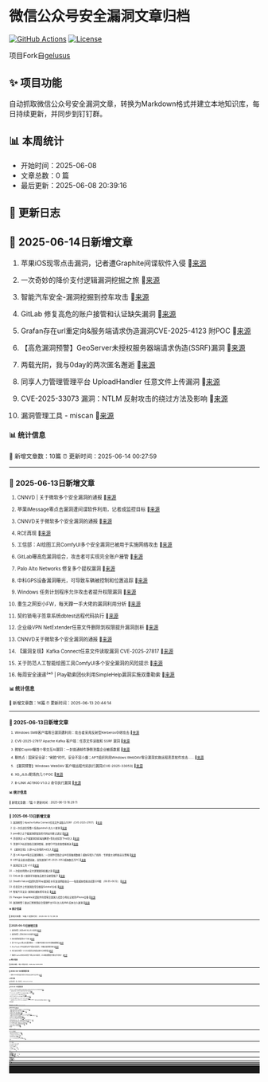 # 微信公众号安全漏洞文章归档

[![GitHub Actions](https://github.com/gelusus/wxvl/actions/workflows/update_today.yml/badge.svg)](https://github.com/gelusus/wxvl/actions)
[![License](https://img.shields.io/badge/license-MIT-blue.svg)](LICENSE)

项目Fork自[gelusus](https://github.com/gelusus/wxvl)

## ✨ 项目功能

自动抓取微信公众号安全漏洞文章，转换为Markdown格式并建立本地知识库，每日持续更新，并同步到钉钉群。

## 📊 本周统计
- 开始时间：2025-06-08
- 文章总数：0 篇
- 最后更新：2025-06-08 20:39:16

## 📝 更新日志

## 📢 2025-06-14日新增文章

1. 苹果iOS现零点击漏洞，记者遭Graphite间谍软件入侵 🔗[来源](https://mp.weixin.qq.com/s?__biz=MjM5NTc2MDYxMw==&mid=2458595726&idx=2&sn=8c997ac7387fc908b287a6d0d561fe75)

2. 一次奇妙的降价支付逻辑漏洞挖掘之旅 🔗[来源](https://mp.weixin.qq.com/s?__biz=MzkxNzY5MTg1Ng==&mid=2247489173&idx=4&sn=571a093b587c5833a8ee8be5e53c00ca)

3. 智能汽车安全-漏洞挖掘到控车攻击 🔗[来源](https://mp.weixin.qq.com/s?__biz=MzkxNzY5MTg1Ng==&mid=2247489173&idx=6&sn=86ac44403dba82e570f2f0f07ff3715f)

4. GitLab 修复高危的账户接管和认证缺失漏洞 🔗[来源](https://mp.weixin.qq.com/s?__biz=MzI2NTg4OTc5Nw==&mid=2247523281&idx=1&sn=39fe6b4ec8cebc0a362c26c8fffbd2c7)

5. Grafan存在url重定向&服务端请求伪造漏洞CVE-2025-4123 附POC 🔗[来源](https://mp.weixin.qq.com/s?__biz=MzIxMjEzMDkyMA==&mid=2247488591&idx=1&sn=c235ea6352df7f47f2fc2bd6408c05c1)

6. 【高危漏洞预警】GeoServer未授权服务器端请求伪造(SSRF)漏洞 🔗[来源](https://mp.weixin.qq.com/s?__biz=MzI3NzMzNzE5Ng==&mid=2247490237&idx=1&sn=dfd4f48b27c1593002da37e03645a275)

7. 两载光阴，我与0day的两次匿名邂逅 🔗[来源](https://mp.weixin.qq.com/s?__biz=MzU3MDg2NDI4OA==&mid=2247491228&idx=1&sn=052a45b2108d847c0ec904a1c3075ce6)

8. 同享人力管理管理平台 UploadHandler 任意文件上传漏洞 🔗[来源](https://mp.weixin.qq.com/s?__biz=MzkzNzMxODkzMw==&mid=2247485936&idx=1&sn=c8db53c1a830e5151464c1c31ff2ffd7)

9. CVE-2025-33073 漏洞：NTLM 反射攻击的绕过方法及影响 🔗[来源](https://mp.weixin.qq.com/s?__biz=MzkxNTEzMTA0Mw==&mid=2247496726&idx=1&sn=cb4a63b4ce5095d221332254bd5bbc8e)

10. 漏洞管理工具 - miscan 🔗[来源](https://mp.weixin.qq.com/s?__biz=MzIzNTE0Mzc0OA==&mid=2247486410&idx=1&sn=292331c03afb3bcfa68cd2cdd35c0eb7)

#### 📊 统计信息
<small>📝 新增文章数：10篇
⏰ 更新时间：2025-06-14 00:27:59<small>

---


## 📢 2025-06-13日新增文章

1. CNNVD | 关于微软多个安全漏洞的通报 🔗[来源](https://mp.weixin.qq.com/s?__biz=MzA5MzE5MDAzOA==&mid=2664244112&idx=2&sn=9428653919db114469090e0ec242111f)

2. 苹果iMessage零点击漏洞遭间谍软件利用，记者成监控目标 🔗[来源](https://mp.weixin.qq.com/s?__biz=MjM5NjA0NjgyMA==&mid=2651323069&idx=2&sn=46c850fbda9bc82352ef57c89fdd96e8)

3. CNNVD关于微软多个安全漏洞的通报 🔗[来源](https://mp.weixin.qq.com/s?__biz=MjM5NjA2NzY3NA==&mid=2448689041&idx=2&sn=726c15b4a0668113a70c2f888efe629b)

4. RCE再现 🔗[来源](https://mp.weixin.qq.com/s?__biz=MzIzMTIzNTM0MA==&mid=2247497725&idx=1&sn=9acb221e666940eb40092a4f96f6dd25)

5. 工信部：AI绘图工具ComfyUI多个安全漏洞已被用于实施网络攻击 🔗[来源](https://mp.weixin.qq.com/s?__biz=MzI4NDY2MDMwMw==&mid=2247514513&idx=1&sn=67e663e82b15ccc4fb808170d7a081dc)

6. GitLab曝高危漏洞组合，攻击者可实现完全账户接管 🔗[来源](https://mp.weixin.qq.com/s?__biz=MjM5NjA0NjgyMA==&mid=2651323069&idx=3&sn=e1a2654d1eb8eb944bf1949b9ed09b40)

7. Palo Alto Networks 修复多个提权漏洞 🔗[来源](https://mp.weixin.qq.com/s?__biz=MzI2NTg4OTc5Nw==&mid=2247523281&idx=2&sn=c4ed265127f77866bb9d4f397428f552)

8. 中科GPS设备漏洞曝光，可导致车辆被控制和位置追踪 🔗[来源](https://mp.weixin.qq.com/s?__biz=MjM5NjA0NjgyMA==&mid=2651323069&idx=4&sn=77515d1b0ea03422f212c22ce648451c)

9. Windows 任务计划程序允许攻击者提升权限漏洞 🔗[来源](https://mp.weixin.qq.com/s?__biz=MzI0NzE4ODk1Mw==&mid=2652096328&idx=1&sn=9f3ab73cf1559928f01fbf5e1ce41fdf)

10. 重生之网安小FW，每天蹲一手大佬的漏洞利用分析 🔗[来源](https://mp.weixin.qq.com/s?__biz=MzkzMzE5OTQzMA==&mid=2247487149&idx=1&sn=c8e2becd3ec6a5c4d7b01692cddc2b6f)

11. 契约锁电子签章系统dbtest远程代码执行 🔗[来源](https://mp.weixin.qq.com/s?__biz=Mzk1Nzg3ODkyNg==&mid=2247484121&idx=1&sn=43b7919e71e92bcdd179e089796ce428)

12. 企业级VPN NetExtender任意文件删除到权限提升漏洞剖析 🔗[来源](https://mp.weixin.qq.com/s?__biz=MzUzMDUxNTE1Mw==&mid=2247512480&idx=1&sn=dcf723277dd1aec37f2aa37635844c78)

13. CNNVD关于微软多个安全漏洞的通报 🔗[来源](https://mp.weixin.qq.com/s?__biz=MjM5MzMwMDU5NQ==&mid=2649173422&idx=4&sn=88e016f3aae3c6c67b79675aa556fc8e)

14. 【漏洞复现】Kafka Connect任意文件读取漏洞 CVE-2025-27817 🔗[来源](https://mp.weixin.qq.com/s?__biz=MzU5MTc1NTE0Ng==&mid=2247486069&idx=1&sn=686dff0eb15fbaf6950e19c95f008dba)

15. 关于防范人工智能绘图工具ComfyUI多个安全漏洞的风险提示 🔗[来源](https://mp.weixin.qq.com/s?__biz=MzA5Nzc4Njg1NA==&mid=2247489260&idx=1&sn=51ba3d6560441abb6d16005aa88ecc6d)

16. 每周安全速递³⁴⁵ | Play勒索团伙利用SimpleHelp漏洞实施双重勒索 🔗[来源](https://mp.weixin.qq.com/s?__biz=MzI0NDgxMzgxNA==&mid=2247496910&idx=2&sn=f9ede51c8a4f7ac0b9b98b076c9d7acc)

#### 📊 统计信息
<small>📝 新增文章数：16篇
⏰ 更新时间：2025-06-13 20:44:14<small>

---


## 📢 2025-06-13日新增文章

1. Windows SMB客户端零日漏洞遭利用：攻击者采用反射型Kerberos中继攻击 🔗[来源](https://mp.weixin.qq.com/s?__biz=MzUyMzczNzUyNQ==&mid=2247524783&idx=1&sn=1230a9c3ec711c744e5355e4a173cd26)

2. CVE-2025-27817 Apache Kafka 客户端：任意文件读取和 SSRF 漏洞 🔗[来源](https://mp.weixin.qq.com/s?__biz=MzAxMjYyMzkwOA==&mid=2247530803&idx=1&sn=367fc89047b40e7893a2fd8293f50d34)

3. 微软Copilot曝首个零交互AI漏洞：一封普通邮件静默泄露企业敏感数据 🔗[来源](https://mp.weixin.qq.com/s?__biz=MzA5ODA0NDE2MA==&mid=2649788688&idx=1&sn=62fe0c0fe52ec9535f10655b9c217d47)

4. 聊热点｜国家安全部：“刷脸”时代，安全不容小觑；APT组织利用Windows WebDAV零日漏洞实施远程恶意软件攻击…… 🔗[来源](https://mp.weixin.qq.com/s?__biz=MzkxNDY0MjMxNQ==&mid=2247536253&idx=2&sn=afa344b3b17adafcbcd8949ea4943124)

5. 【漏洞预警】Windows WebDAV 客户端远程代码执行漏洞(CVE-2025-33053) 🔗[来源](https://mp.weixin.qq.com/s?__biz=MzkyNzQzNDI5OQ==&mid=2247486704&idx=1&sn=1e59b5cc0f1b3b36a82ca5bb0b3457b6)

6. XG_JLGJ靶场的几个POC 🔗[来源](https://mp.weixin.qq.com/s?__biz=MzIwOTMzMzY0Ng==&mid=2247487885&idx=1&sn=31d1884087f8e107c916d1b9f330fc43)

7. B-LINK AC1900 V1.0.2 命令执行漏洞 🔗[来源](https://mp.weixin.qq.com/s?__biz=MzkzMTcwMTg1Mg==&mid=2247491789&idx=1&sn=5885e0ee1c9dd9fab4cb35ea7bbd647e)

#### 📊 统计信息
<small>📝 新增文章数：7篇
⏰ 更新时间：2025-06-13 16:29:11<small>

---


## 📢 2025-06-13日新增文章

1. 漏洞预警 | Apache Kafka Connect任意文件读取与SSRF（CVE-2025-27817） 🔗[来源](https://mp.weixin.qq.com/s?__biz=Mzg3NzUyMTM0NA==&mid=2247488011&idx=1&sn=db438e2b8d2a2c5a1639aac28411bc32)

2. 记一次实战日穿整个系统getshell-共九个漏洞 🔗[来源](https://mp.weixin.qq.com/s?__biz=MzU0MTc2NTExNg==&mid=2247492328&idx=1&sn=877dd3baec6be94332cc460166808bf0)

3. java审计之下载漏洞获取到的代码如何断点调试 🔗[来源](https://mp.weixin.qq.com/s?__biz=MzkxNjMwNDUxNg==&mid=2247488300&idx=1&sn=4a32474b0aef6f2773b86d1411080556)

4. 渗透测试-从下载漏洞到前端加解密+签名校验拿下sql注入 🔗[来源](https://mp.weixin.qq.com/s?__biz=Mzk0NDU5NTc4OA==&mid=2247484640&idx=1&sn=96d9b43f0787deee3e003ab7c1a6a485)

5. 清源SCA社区版每日漏洞情报、新增CVE及投毒情报推送 🔗[来源](https://mp.weixin.qq.com/s?__biz=Mzg3MDgyMzkwOA==&mid=2247491568&idx=1&sn=35c5311b89a99e2d66e3d557819a5047)

6. 【漏洞复现】九思oa之奇怪的sql注入 🔗[来源](https://mp.weixin.qq.com/s?__biz=MzkzNDI5NjEzMQ==&mid=2247484816&idx=1&sn=3a4a2007cc0f23f7da750ff52b2ec51f)

7. 首个AI Agent零点击漏洞曝光：一封邮件窃取企业AI任意敏感数据 | 威胁狩猎入门指南：专家级主动网络安全策略 🔗[来源](https://mp.weixin.qq.com/s?__biz=MzI1OTA1MzQzNA==&mid=2651248091&idx=1&sn=c2d0f17071027a75a6bb6b71e565fdcf)

8. UEFI安全启动遭突破，高危漏洞CVE-2025-3052威胁数百万PC 🔗[来源](https://mp.weixin.qq.com/s?__biz=MzUyMzczNzUyNQ==&mid=2247524783&idx=2&sn=134520fea73b12fe9966958e6dcf6359)

9. 漏洞赏金工具 v1.0 🔗[来源](https://mp.weixin.qq.com/s?__biz=MzkyMDM4NDM5Ng==&mid=2247492793&idx=1&sn=f428edcabb86adc4cae7213fe5214e08)

10. 一次奇妙的降价支付逻辑漏洞挖掘之旅 🔗[来源](https://mp.weixin.qq.com/s?__biz=MzkxNzY5MTg1Ng==&mid=2247489167&idx=3&sn=a252c3fa99bb3c13eba861594d290b86)

11. GitLab 多个漏洞可导致攻击者完全接管账户 🔗[来源](https://mp.weixin.qq.com/s?__biz=MzI2NzAwOTg4NQ==&mid=2649795421&idx=3&sn=56fc4b8bea6248a3aa25bf799945dc6f)

12. Stealth Falcon组织利用0Day漏洞在中东发动网络攻击——每周威胁情报动态第226期 （06.05-06.12） 🔗[来源](https://mp.weixin.qq.com/s?__biz=MzI0MTE4ODY3Nw==&mid=2247492664&idx=1&sn=5c7f88a4510a8d14bd6cd23312251346)

13. 任意文件上传漏洞及常见框架Getshell分析 🔗[来源](https://mp.weixin.qq.com/s?__biz=MjM5OTk4MDE2MA==&mid=2655282707&idx=1&sn=170fd31c2ce98adbb314614194200315)

14. 智能汽车安全-漏洞挖掘到控车攻击 🔗[来源](https://mp.weixin.qq.com/s?__biz=MzkxNzY5MTg1Ng==&mid=2247489167&idx=5&sn=ffc9d9d2742c9eb3dc02b07aa94ffac6)

15. Paragon Graphite间谍软件利用零日漏洞入侵至少两名记者的iPhone设备 🔗[来源](https://mp.weixin.qq.com/s?__biz=Mzg3OTc0NDcyNQ==&mid=2247494008&idx=1&sn=2c6fff5d5afa1e3e4bd27b375a12d3f8)

16. 漏洞预警 | 银达汇智智慧综合管理平台SQL注入和XML实体注入漏洞 🔗[来源](https://mp.weixin.qq.com/s?__biz=MzkwMTQ0NDA1NQ==&mid=2247493384&idx=1&sn=7869f971392716e029fab6b644477314)

#### 📊 统计信息
<small>📝 新增文章数：16篇
⏰ 更新时间：2025-06-13 12:29:25<small>

---


## 📢 2025-06-13日新增文章

1. 漏洞预警 | 宏景eHR SQL注入漏洞 🔗[来源](https://mp.weixin.qq.com/s?__biz=MzkwMTQ0NDA1NQ==&mid=2247493384&idx=2&sn=623168715fc93b9909e495f849eab793)

2. 漏洞预警 | 美特CRM XXE漏洞 🔗[来源](https://mp.weixin.qq.com/s?__biz=MzkwMTQ0NDA1NQ==&mid=2247493384&idx=3&sn=ca6593532ba34812bdf9218f754c6a62)

3. 契约锁最新漏洞补丁分析 🔗[来源](https://mp.weixin.qq.com/s?__biz=MzkzMDcxNzg4MA==&mid=2247484577&idx=1&sn=6d8367ef3304610b2fd669d6e843a514)

4. 首个AI Agent零点击漏洞曝光：一封邮件窃取企业AI任意敏感数据 🔗[来源](https://mp.weixin.qq.com/s?__biz=MzI5NTM4OTQ5Mg==&mid=2247636174&idx=4&sn=029142f90dac9e6d869184d8f7e327e0)

5. SinoTrack GPS设备存在严重安全漏洞，可被远程控制车辆 🔗[来源](https://mp.weixin.qq.com/s?__biz=MzIwNzAwOTQxMg==&mid=2652252014&idx=1&sn=902715f1ed8dd1c00b55490526da55ad)

6. 电力安全预警！3.5万台漏洞太阳能设备在公网暴露 🔗[来源](https://mp.weixin.qq.com/s?__biz=MzAwNTgyODU3NQ==&mid=2651133508&idx=1&sn=a1a24531dc07e9cd843152fd14412d8e)

7. 微软Copilot惊现全球首个零点击AI漏洞，企业敏感数据可被无声窃取！ 🔗[来源](https://mp.weixin.qq.com/s?__biz=Mzg4NTg5MDQ0OA==&mid=2247488098&idx=1&sn=e93a71177440f649281a364558f31984)

#### 📊 统计信息
<small>📝 新增文章数：7篇
⏰ 更新时间：2025-06-13 09:49:19<small>

---


## 📢 2025-06-13日新增文章

1. 微软Outlook路径遍历漏洞允许攻击者远程执行任意代码 🔗[来源](https://mp.weixin.qq.com/s?__biz=MjM5NjA0NjgyMA==&mid=2651322946&idx=3&sn=289b6e0241356a1bdbb26f4d679825ac)

#### 📊 统计信息
<small>📝 新增文章数：1篇
⏰ 更新时间：2025-06-13 04:24:06<small>

---


## 📢 2025-06-13日新增文章

1. Mitmproxy GUI用于解决渗透测试加解密的难题 让你的Burp像测试明文这么简单|漏洞探测 🔗[来源](https://mp.weixin.qq.com/s?__biz=Mzg3ODE2MjkxMQ==&mid=2247492348&idx=1&sn=441320a8e415c5b15d5bff94373be065)

2. 【高危漏洞预警】契约锁电子签章系统远程代码执行漏洞 🔗[来源](https://mp.weixin.qq.com/s?__biz=MzI3NzMzNzE5Ng==&mid=2247490229&idx=1&sn=6b844c89011b2be9e981cc80fce4ad24)

3. EchoLeak-首个导致 M365 Copilot 数据泄露的零点击 AI 漏洞 🔗[来源](https://mp.weixin.qq.com/s?__biz=Mzg5NTMxMjQ4OA==&mid=2247486106&idx=1&sn=1bea9729146539683a59af9a3d9470e8)

4. 【已复现】GeoServer SSRF和XXE漏洞 🔗[来源](https://mp.weixin.qq.com/s?__biz=MzIwMDk1MjMyMg==&mid=2247492830&idx=1&sn=0a00dece01aa71e8b1e9e3b5066837c7)

5. Microsoft 365 Copilot 中存在零点击AI数据泄露漏洞 🔗[来源](https://mp.weixin.qq.com/s?__biz=MzI2NTg4OTc5Nw==&mid=2247523270&idx=1&sn=34d30246787005440f76867606c6259c)

6. CVE-2023-36802 mskssrv type confusion 提权 🔗[来源](https://mp.weixin.qq.com/s?__biz=MzkzNTA0NzgyMA==&mid=2247484271&idx=1&sn=bee4e651a74eda4316b37d8d05f9bda1)

7. 【漏洞预警】Apache Kafka Connect高危漏洞（CVE-2025-27817）可致任意文件读取,影响核心数据安全！ 🔗[来源](https://mp.weixin.qq.com/s?__biz=MzkzNzMxODkzMw==&mid=2247485930&idx=2&sn=597b6e0652540813677b77802e4ece5e)

#### 📊 统计信息
<small>📝 新增文章数：7篇
⏰ 更新时间：2025-06-13 00:27:56<small>

---


## 📢 2025-06-12日新增文章

1. 浅谈常见edu漏洞，逻辑漏洞，越权，接管到getshell，小白如何快速找准漏洞 🔗[来源](https://mp.weixin.qq.com/s?__biz=MzkxMzMyNzMyMA==&mid=2247573141&idx=1&sn=9f4853031ae957fa0ace7d99490175bd)

2. 当漏洞成为“数字战争”的弹药，谁能改写攻防规则？ 🔗[来源](https://mp.weixin.qq.com/s?__biz=MzkyNTUyNTE5OA==&mid=2247487246&idx=1&sn=7a41868625893614f6da1bbdcda23a31)

3. 高危漏洞打包兜售，Palo Alto、Fortinet、Linux等关键系统在列 🔗[来源](https://mp.weixin.qq.com/s?__biz=MzkyMjQ5ODk5OA==&mid=2247510877&idx=2&sn=96d346ba4108bb4a527b458d08ee33e4)

4. Salesforce 行业云曝20+漏洞，含零日漏洞！ 🔗[来源](https://mp.weixin.qq.com/s?__biz=MjM5NTc2MDYxMw==&mid=2458595569&idx=3&sn=cd7353a8ac4c73d7b9281ece95ec84bd)

5. 漏洞管理玩法已变，四大常见错误亟待摒弃 🔗[来源](https://mp.weixin.qq.com/s?__biz=MzU5Njc4NjM3NA==&mid=2247496635&idx=1&sn=7389470e1ca637f9aa26ebaabe362b5e)

6. 【已复现】契约锁电子签章系统远程代码执行漏洞(QVD-2025-23408)安全风险通告 🔗[来源](https://mp.weixin.qq.com/s?__biz=MzU5NDgxODU1MQ==&mid=2247503493&idx=1&sn=0810b8ac4e0360b1135b0ff03117cf88)

7. 【漏洞预警】Apache Kafka Connect高危漏洞（CVE-2025-27817）可致任意文件读取,影响核心数据安全！ 🔗[来源](https://mp.weixin.qq.com/s?__biz=MzI4MzcwNTAzOQ==&mid=2247545790&idx=1&sn=999b6a569025905ded875ba4833d32f6)

8. 工业自动化PROFINET协议库P-Net 高危漏洞预警 🔗[来源](https://mp.weixin.qq.com/s?__biz=MzUzMDUxNTE1Mw==&mid=2247512435&idx=1&sn=c35c2db0a565cfdacb1cb086e88a4a99)

9. 重生之网安小FW，某教务一体化系统任意文件写入漏洞 🔗[来源](https://mp.weixin.qq.com/s?__biz=MzkzMzE5OTQzMA==&mid=2247487122&idx=1&sn=bd894c86e93f53e3fde36b3016e22e07)

10. Apache CloudStack 严重漏洞可用于执行权限操作 🔗[来源](https://mp.weixin.qq.com/s?__biz=MzI2NTg4OTc5Nw==&mid=2247523270&idx=2&sn=cd319434730e299df36bd4ba219387e2)

11. 揭秘最为知名的黑客工具之一：Legion （一款功能强大的自动化网络侦察与漏洞扫描工具） 🔗[来源](https://mp.weixin.qq.com/s?__biz=MzA5NzQxMTczNA==&mid=2649167173&idx=1&sn=f7421efcbc4b873263935a4954985500)

12. 突发！奔驰车载系统大面积崩溃；首个已知AI零点击漏洞细节曝光 | 牛览 🔗[来源](https://mp.weixin.qq.com/s?__biz=MjM5Njc3NjM4MA==&mid=2651137167&idx=2&sn=90da648f75c3d6d696f4946823f2f495)

13. 创宇安全智脑 | DataEase 身份认证绕过（CVE-2025-49001）等81个漏洞可检测 🔗[来源](https://mp.weixin.qq.com/s?__biz=MzIwNjU0NjAyNg==&mid=2247491258&idx=1&sn=3b2f946e0199496b1cb3e1bc10f3f7b6)

14. 首个AI Agent零点击漏洞曝光：一封邮件窃取企业AI任意敏感数据 🔗[来源](https://mp.weixin.qq.com/s?__biz=MzI4NDY2MDMwMw==&mid=2247514505&idx=1&sn=df286bcbf807c8444c7f8356b70aef56)

15. CVE-2025-24071 - Windows 文件资源管理器欺骗漏洞 🔗[来源](https://mp.weixin.qq.com/s?__biz=Mzg2NTk4MTE1MQ==&mid=2247487463&idx=1&sn=230ead607780050b503f02a16d4d3a5a)

16. CNNVD关于微软多个安全漏洞的通报 🔗[来源](https://mp.weixin.qq.com/s?__biz=MzAxODY1OTM5OQ==&mid=2651463175&idx=1&sn=e76aec19728e7bf74ec7c039ed40a84b)

17. 漏洞通告|GeoServer SSRF和XXE漏洞 🔗[来源](https://mp.weixin.qq.com/s?__biz=Mzg5MTc3ODY4Mw==&mid=2247507799&idx=1&sn=c6c3a09312697bafa11f8e2f5212f32b)

#### 📊 统计信息
<small>📝 新增文章数：17篇
⏰ 更新时间：2025-06-12 20:44:41<small>

---


## 📢 2025-06-12日新增文章

1. 谷歌账户恢复漏洞致攻击者可获取任意用户手机号：赏金5000美元 🔗[来源](https://mp.weixin.qq.com/s?__biz=MzIyNTIxNDA1Ng==&mid=2659211959&idx=1&sn=51cbfd4fb6f02aadc4647e968539a871)

2. 【漏洞复现】Kafka Connect任意文件读取漏洞（CVE-2025-27817) 🔗[来源](https://mp.weixin.qq.com/s?__biz=MzkyNTYxNDAwNQ==&mid=2247484821&idx=1&sn=521d6f7191a4c623b04a751f998a3f05)

3. 国外某数据库管理系统存在前台任意文件上传漏洞 (CVE-2025-5840) 🔗[来源](https://mp.weixin.qq.com/s?__biz=Mzg4MTkwMTI5Mw==&mid=2247489835&idx=1&sn=3fe10ef2932356b3f4289727129e56d3)

4. 三汇 SMG网关管理软件 9-13pcap.php 任意文件读取漏洞 🔗[来源](https://mp.weixin.qq.com/s?__biz=MzkzMTcwMTg1Mg==&mid=2247491780&idx=1&sn=697bf76c965a98ac990b82343f7b9a58)

5. 攻防下帮助学员快速审计NET前台rce漏洞 🔗[来源](https://mp.weixin.qq.com/s?__biz=MzkyMjM5NDM3NQ==&mid=2247486566&idx=1&sn=5457ff24c4b0aa16fcca4390504e4aa0)

6. 【安全更新】微软6月安全更新多个产品高危漏洞通告 🔗[来源](https://mp.weixin.qq.com/s?__biz=Mzk0MjE3ODkxNg==&mid=2247489308&idx=1&sn=06cf92ea68b30f6d5c68df7116644ac7)

7. CVE-2025-33053，Stealth Falcon 和 Horus：中东网络间谍活动传奇 🔗[来源](https://mp.weixin.qq.com/s?__biz=MzAxMjYyMzkwOA==&mid=2247530778&idx=3&sn=166519c90934cd8fb3fd232bfae22456)

8. 【CVE-2025-32711】全球首例 AI “零点击”漏洞：黑客可无声窃取Microsoft 365敏感数据​ 🔗[来源](https://mp.weixin.qq.com/s?__biz=MjM5Mzc4MzUzMQ==&mid=2650261302&idx=1&sn=7033acdbf40ec6570633f66664423697)

#### 📊 统计信息
<small>📝 新增文章数：8篇
⏰ 更新时间：2025-06-12 16:29:44<small>

---


## 📢 2025-06-12日新增文章

1. 微软6月补丁日多个产品安全漏洞风险通告：1个在野利用、9个紧急漏洞 🔗[来源](https://mp.weixin.qq.com/s?__biz=MzU5NDgxODU1MQ==&mid=2247503477&idx=1&sn=1410a653474bbb82b32dadab97a47c7b)

2. Salesforce PaaS平台大规模宕机超6小时，众多网站功能受损 🔗[来源](https://mp.weixin.qq.com/s?__biz=MzIwNzAwOTQxMg==&mid=2652252007&idx=1&sn=41b8469177dae3520103786696e7603e)

3. 漏洞预警 | 百易云资产管理运营系统SQL注入漏洞 🔗[来源](https://mp.weixin.qq.com/s?__biz=MzkwMTQ0NDA1NQ==&mid=2247493368&idx=2&sn=701d5c7504e52d022769b7e6343466c1)

4. 微软 Copilot 严重漏洞可能引发零点击攻击 🔗[来源](https://mp.weixin.qq.com/s?__biz=MzI2NzAwOTg4NQ==&mid=2649795408&idx=1&sn=97ff557b8ea3c77ae4cb7e820b8b3db2)

5. 某景人事管理系统漏洞挖掘与分析 🔗[来源](https://mp.weixin.qq.com/s?__biz=MzAxMjE3ODU3MQ==&mid=2650611039&idx=3&sn=270f5fe6538f79d74f39aeae9e4815b0)

6. 客户端漏洞挖掘方法论在车机系统中的延伸：任意文件读取漏洞 🔗[来源](https://mp.weixin.qq.com/s?__biz=Mzg4NjY3OTQ3NA==&mid=2247487000&idx=1&sn=5be4c11c561976988ba5b9f0fff70ccb)

7. 一个$1,337的漏洞 🔗[来源](https://mp.weixin.qq.com/s?__biz=MzIzMTIzNTM0MA==&mid=2247497717&idx=1&sn=6efe3ab6e5bb1234ee1fb95dd939bdd6)

8. 漏洞预警 |Kafka Connect存在任意文件读取漏洞（CVE-2025-27817） 🔗[来源](https://mp.weixin.qq.com/s?__biz=MzkyNzcxNTczNA==&mid=2247487487&idx=1&sn=e7017d76417d578514aadbbcd40f83f7)

9. 【复现】契约锁远程代码执行漏洞风险通告 🔗[来源](https://mp.weixin.qq.com/s?__biz=MzkxMDQyMTIzMA==&mid=2247484887&idx=1&sn=68c33f216a071877dd2d8f6ee00de324)

10. SAP 2025年6月安全补丁日修复关键NetWeaver漏洞 🔗[来源](https://mp.weixin.qq.com/s?__biz=Mzg3OTc0NDcyNQ==&mid=2247493999&idx=3&sn=c093f32039ae5e0e02166b94042cc5a2)

#### 📊 统计信息
<small>📝 新增文章数：10篇
⏰ 更新时间：2025-06-12 12:28:21<small>

---


## 📢 2025-06-12日新增文章

1. 【高危漏洞预警】Autodesk Installer权限提升漏洞(CVE-2025-5335) 🔗[来源](https://mp.weixin.qq.com/s?__biz=MzI3NzMzNzE5Ng==&mid=2247490224&idx=1&sn=15d9b3b8964b8455c3fba8dca693f4f8)

2. 漏洞预警 | 金和OA任意文件读取漏洞 🔗[来源](https://mp.weixin.qq.com/s?__biz=MzkwMTQ0NDA1NQ==&mid=2247493368&idx=3&sn=1d7e3c69c8fecfdf2342b4c2dd4a093f)

3. 【安全圈】微软警告：Windows远程桌面服务重大漏洞（CVE-2025-32710）可被远程执行代码，影响多版本服务器系统 🔗[来源](https://mp.weixin.qq.com/s?__biz=MzIzMzE4NDU1OQ==&mid=2652070121&idx=4&sn=e69c74fd7874857df6d38295cf981b80)

4. 智能汽车安全-漏洞挖掘到控车攻击 🔗[来源](https://mp.weixin.qq.com/s?__biz=MzkxNzY5MTg1Ng==&mid=2247489139&idx=3&sn=9a7bc479efa9b3428682e5117d7f301c)

5. 深度剖析JSONP注入漏洞：JavaScript回调函数引发的会话弹窗劫持 🔗[来源](https://mp.weixin.qq.com/s?__biz=Mzg4ODg4NDA2Mw==&mid=2247483849&idx=1&sn=0a3d86cea5da79e418d2a716f77139e9)

6. Roundcube RCE 漏洞被迅速利用，超过 8 万台服务器受到影响 🔗[来源](https://mp.weixin.qq.com/s?__biz=MzI2NzAwOTg4NQ==&mid=2649795408&idx=3&sn=82d287ab28956a7998831567e01e18a8)

7. 【漏洞复现】九思oa漏洞之SQL注入 🔗[来源](https://mp.weixin.qq.com/s?__biz=MzkzNDI5NjEzMQ==&mid=2247484805&idx=1&sn=041adf9e2748f03fb2222d934f9fe44f)

8. 2025年5月企业必修安全漏洞清单 🔗[来源](https://mp.weixin.qq.com/s?__biz=Mzg5OTE4NTczMQ==&mid=2247527122&idx=2&sn=c1ff1f433717b608b87e76da427bada1)

9. 【安全圈】Outlook 高危漏洞曝光：无需用户操作即可远程执行代码，微软紧急应对 CVE-2025-47176 🔗[来源](https://mp.weixin.qq.com/s?__biz=MzIzMzE4NDU1OQ==&mid=2652070121&idx=3&sn=da1822910fc81c3cd77f0bc83ba3dcd1)

10. 一次奇妙的降价支付逻辑漏洞挖掘之旅 🔗[来源](https://mp.weixin.qq.com/s?__biz=MzkxNzY5MTg1Ng==&mid=2247489139&idx=1&sn=ca0f7c5f8d92692e892609d1faed44af)

11. 漏洞挖掘—EDU SRC证书站漏洞挖掘记录（2） 🔗[来源](https://mp.weixin.qq.com/s?__biz=MzkyNjczNzgzMA==&mid=2247484588&idx=1&sn=aba999330af8a1209992ce8d5edd8ffc)

12. DataEase 远程代码执行漏洞分析 🔗[来源](https://mp.weixin.qq.com/s?__biz=MzAxNzkyOTgxMw==&mid=2247494376&idx=1&sn=bfac9cacc14a4968dfc10275a87819e9)

13. 【风险通告】微软6月安全更新补丁和多个高危漏洞风险提示 🔗[来源](https://mp.weixin.qq.com/s?__biz=MzUzOTE2OTM5Mg==&mid=2247490412&idx=1&sn=cd8ec73671558d2a81a33033e8f35ac3)

14. 【PHP代审】记一次某海外酒店管理系统漏洞复现分析+0day挖掘 🔗[来源](https://mp.weixin.qq.com/s?__biz=Mzg4MzkwNzI1OQ==&mid=2247486712&idx=1&sn=277f4b4f516792ce44bd7024784afc29)

15. 一个web指纹识别工具，支持多线程、HTTP代理、批量识别、保存结果、截图展示、可自行添加指纹|漏洞探测 🔗[来源](https://mp.weixin.qq.com/s?__biz=Mzg3ODE2MjkxMQ==&mid=2247492338&idx=1&sn=ed081203ba8ce86934247704d9c98cb6)

16. 随着Roundcube RCE漏洞被快速利用，超过80,000台服务器受到影响 🔗[来源](https://mp.weixin.qq.com/s?__biz=Mzg3OTc0NDcyNQ==&mid=2247493999&idx=1&sn=425510992775377d64d1b80cae9afe43)

17. Windows WebDAV 零日远程代码执行漏洞遭野外利用 🔗[来源](https://mp.weixin.qq.com/s?__biz=MjM5NjA0NjgyMA==&mid=2651322893&idx=3&sn=acca4bafe06c06c3a0e8756199e46a51)

18. 漏洞预警 | Apache Kafka任意文件读取和远程代码执行漏洞 🔗[来源](https://mp.weixin.qq.com/s?__biz=MzkwMTQ0NDA1NQ==&mid=2247493368&idx=1&sn=bbc610df01a58a40f278958a6b06d518)

#### 📊 统计信息
<small>📝 新增文章数：18篇
⏰ 更新时间：2025-06-12 09:48:45<small>

---


## 📢 2025-06-12日新增文章

1. 契约锁电子签章系统RCE简单分析 🔗[来源](https://mp.weixin.qq.com/s?__biz=MzkyMzI3MTI5Mg==&mid=2247485432&idx=1&sn=63e6601ff3509793cf189faf3a909cce)

2. CVE-2023-22527复现实录：沉浸式攻防体验尽在CyberStrikeLab靶场 🔗[来源](https://mp.weixin.qq.com/s?__biz=MzkyMjE1NzQ2MA==&mid=2247490708&idx=1&sn=e4f6a9830fda07759f1e6507007bd44a)

3. 绑定微信功能挖掘的 0-Click 任意账号接管漏洞 🔗[来源](https://mp.weixin.qq.com/s?__biz=MzkzODUzMjA1MQ==&mid=2247485199&idx=1&sn=0be243d7fee8f9b532ee3d2741d818fe)

4. 安钥®「漏洞防治标准作业程序（SOP）」征文启示 [2025年第23期，总第41期] 🔗[来源](https://mp.weixin.qq.com/s?__biz=Mzk0OTQzMDI4Mg==&mid=2247484900&idx=1&sn=2e1f598f96f292c5ad096f8b86321851)

5. Ivanti Workspace Control硬编码密钥漏洞暴露 SQL 凭据 🔗[来源](https://mp.weixin.qq.com/s?__biz=MzI2NTg4OTc5Nw==&mid=2247523260&idx=2&sn=ea145b27a636bc95e9cf0045e0f89d03)

6. 【论文速读】| SV-TrustEval-C：评估大语言模型中的结构和语义推理以进行源代码漏洞分析 🔗[来源](https://mp.weixin.qq.com/s?__biz=MzkzNDUxOTk2Mw==&mid=2247496586&idx=1&sn=92c17f0d25bbdfc7693b57b9679ecae0)

7. FOXCMS黔狐内容管理 命令执行漏洞 CVE-2025-29306 🔗[来源](https://mp.weixin.qq.com/s?__biz=MzkzMTcwMTg1Mg==&mid=2247491771&idx=1&sn=df8d70c6b214a58c173fa5dd9a5ab0c1)

8. 涉及66个重要漏洞！微软发布2025年6月补丁日安全通告 🔗[来源](https://mp.weixin.qq.com/s?__biz=MjM5NjY2MTIzMw==&mid=2650623694&idx=2&sn=e663f63c20fc80cba9fad9941e6903f5)

9. 建立一个成熟漏洞管理程序的七个步骤 🔗[来源](https://mp.weixin.qq.com/s?__biz=MzUyMDQ4OTkyMg==&mid=2247548475&idx=1&sn=cf44f1ebf802541d34482ba2178ee40f)

10. 【已复现】契约锁电子签章系统远程代码执行漏洞 🔗[来源](https://mp.weixin.qq.com/s?__biz=MzIwMDk1MjMyMg==&mid=2247492822&idx=1&sn=588b95206e8af7e0f4799bf62d24e037)

11. 警惕AI扒手：Pickai后门正通过ComfyUI漏洞传播 🔗[来源](https://mp.weixin.qq.com/s?__biz=MzkxMDYzODQxNA==&mid=2247484048&idx=1&sn=f0431308d8e6393dd273bd5ae6f8bd1f)

12. 2025年6月微软补丁日多个高危漏洞安全风险通告 🔗[来源](https://mp.weixin.qq.com/s?__biz=MzU4NjY4MDAyNQ==&mid=2247497556&idx=1&sn=7208e6194a202ec313700a4769f2d485)

13. 【漏洞通告】微软6月多个安全漏洞 🔗[来源](https://mp.weixin.qq.com/s?__biz=MzkzNzY5OTg2Ng==&mid=2247501176&idx=2&sn=4780ee8ecd0e154b4526132654db65db)

14. 微软6月补丁星期二值得关注的漏洞 🔗[来源](https://mp.weixin.qq.com/s?__biz=MzI2NTg4OTc5Nw==&mid=2247523260&idx=1&sn=961b0c000fcef3533fc9754b82415f9a)

15. Windows WebDAV 零日远程代码执行漏洞遭野外利用 🔗[来源](https://mp.weixin.qq.com/s?__biz=MzkzNjIzMjM5Ng==&mid=2247492651&idx=1&sn=2ecf9cc05b8618697416aaa97d1c10c6)

16. CVE-2025-33073 ： 反射式 Kerberos 中继攻击 🔗[来源](https://mp.weixin.qq.com/s?__biz=MzkzNDIzNDUxOQ==&mid=2247499528&idx=1&sn=9d8e5e4718ca929673f212709d9def47)

17. 漏洞预警：用友NC loadDoc.ajax接口存在任意文件读取漏洞 附POC 🔗[来源](https://mp.weixin.qq.com/s?__biz=MzIxMjEzMDkyMA==&mid=2247488578&idx=1&sn=4142428c58764503e46c884b4b84ac1c)

18. 我是如何挖到微软MSRC漏洞赏金榜首的 🔗[来源](https://mp.weixin.qq.com/s?__biz=MzkxMzQyMzUwMg==&mid=2247486631&idx=1&sn=f46f3d2e1efe68d5670f5242729c2e3d)

19. 【已复现】Apache Kafka 多个高危漏洞安全风险通告第二次更新 🔗[来源](https://mp.weixin.qq.com/s?__biz=MzU5NDgxODU1MQ==&mid=2247503484&idx=1&sn=e9cb94f0ad7c963ed06257db90f92834)

20. 工具集：P1soda 【一款渗透场景下的内网漏洞自动化扫描工具】--2025∕6∕08更新 🔗[来源](https://mp.weixin.qq.com/s?__biz=Mzk0MjY1ODE5Mg==&mid=2247486164&idx=1&sn=624542896280a113bc18fcfc7be7f903)

#### 📊 统计信息
<small>📝 新增文章数：20篇
⏰ 更新时间：2025-06-12 04:23:48<small>

---


## 📢 2025-06-12日新增文章

1. Microsoft Outlook 曝高危漏洞，仅需低权限就能实施攻击 🔗[来源](https://mp.weixin.qq.com/s?__biz=MjM5NTc2MDYxMw==&mid=2458595564&idx=2&sn=9250733f879b47dac40512814fc3dafd)

2. 2024年度全球软件漏洞与威胁情报报告 🔗[来源](https://mp.weixin.qq.com/s?__biz=MjM5OTk4MDE2MA==&mid=2655282214&idx=1&sn=0625914fed042db42421a0970a5166c9)

3. 工具推荐 | 高效便捷的图形化Nuclei GUI POC管理工具 🔗[来源](https://mp.weixin.qq.com/s?__biz=MzkwNjczOTQwOA==&mid=2247494858&idx=1&sn=d1f7cfb96d00c4d43fe42465bd71409f)

4. 2025-06微软漏洞通告 🔗[来源](https://mp.weixin.qq.com/s?__biz=MzI3NjYzMDM1Mg==&mid=2247525784&idx=1&sn=baee547bc43d6c40c0f3db64c3ca2620)

5. 建行分行因存在多项网络安全问题被罚 | “取个快递”损失数十万 | 黑客利用iMessage零点击漏洞攻击iPhone用户 🔗[来源](https://mp.weixin.qq.com/s?__biz=MzI1OTA1MzQzNA==&mid=2651248079&idx=1&sn=90e56a859ad29dc05f0cc997ae73bcb6)

6. 使用异或∕或运算绕过符号过滤 -- RCE-XOR(6月11日更新) 🔗[来源](https://mp.weixin.qq.com/s?__biz=MzI4MDQ5MjY1Mg==&mid=2247516788&idx=1&sn=a8322e64eaf367a40e9b2389e32535fc)

7. CVE 2024-43570 和 CVE-2024-43535 的报告和 POC 🔗[来源](https://mp.weixin.qq.com/s?__biz=MzAxMjYyMzkwOA==&mid=2247530717&idx=2&sn=2e039d2ebc04cf71f327eb71ea092dba)

8. 渗透笔记：如何通过SQL注入漏洞拿到系统的管理员权限 🔗[来源](https://mp.weixin.qq.com/s?__biz=MzkwODc1NTgyMg==&mid=2247485782&idx=1&sn=b30dd6f630934e592a540fd7f22a5df4)

#### 📊 统计信息
<small>📝 新增文章数：8篇
⏰ 更新时间：2025-06-12 00:28:54<small>

---


## 📢 2025-06-11日新增文章

1. 2025年5月企业必修安全漏洞清单 🔗[来源](https://mp.weixin.qq.com/s?__biz=MzkzNTI4NjU1Mw==&mid=2247485082&idx=1&sn=d864aa242dace84f433eb2fae22e0c69)

#### 📊 统计信息
<small>📝 新增文章数：1篇
⏰ 更新时间：2025-06-11 20:45:11<small>

---


## 📢 2025-06-11日新增文章

1. 利用 CVE-2025-0072 绕过 MTE 🔗[来源](https://mp.weixin.qq.com/s?__biz=MzAxMjYyMzkwOA==&mid=2247530717&idx=3&sn=3dda2acd611a02796d17b6fed3a78683)

2. 谷歌修复“幽灵”漏洞：你的手机号是如何被泄露的？ 🔗[来源](https://mp.weixin.qq.com/s?__biz=MzA4NTY4MjAyMQ==&mid=2447900736&idx=1&sn=f135a3a9968b591ff7263118409a8696)

3. 信息安全漏洞周报（2025年第23期） 🔗[来源](https://mp.weixin.qq.com/s?__biz=MzAxODY1OTM5OQ==&mid=2651463169&idx=1&sn=4657e8043045aba6ecf5bab93e343ee2)

#### 📊 统计信息
<small>📝 新增文章数：3篇
⏰ 更新时间：2025-06-11 16:29:44<small>

---


## 📢 2025-06-11日新增文章

1. AWS re:Inforce 2025 应用安全议题 🔗[来源](https://mp.weixin.qq.com/s?__biz=Mzg5NjAxNjc5OQ==&mid=2247484489&idx=1&sn=a947eef1ac5b257d64b7afb09bdcbe3b)

2. 速修！Kafka Connect爆任意文件读取漏洞，无需授权 🔗[来源](https://mp.weixin.qq.com/s?__biz=Mzg5MTc3ODY4Mw==&mid=2247507787&idx=1&sn=1470dd59fd12731195bf46d75d0e856c)

3. 【已复现】Kafka Connect 任意文件读取漏洞（CVE-2025-27817） 🔗[来源](https://mp.weixin.qq.com/s?__biz=MzIwMDk1MjMyMg==&mid=2247492814&idx=1&sn=7fbcb92f5cf2e09c7b66163bf13863c7)

#### 📊 统计信息
<small>📝 新增文章数：3篇
⏰ 更新时间：2025-06-11 12:30:18<small>

---


## 📢 2025-06-11日新增文章

1. 漏洞管理玩法已变，四大常见错误亟待摒弃 🔗[来源](https://mp.weixin.qq.com/s?__biz=MjM5Njc3NjM4MA==&mid=2651137136&idx=1&sn=476cddcaef4be59b5b96cf166775ebf4)

#### 📊 统计信息
<small>📝 新增文章数：1篇
⏰ 更新时间：2025-06-11 09:49:18<small>

---


## 📢 2025-06-11日新增文章

1. 【漏洞预警】Apache Kafka Connect任意文件读取漏洞风险通告 🔗[来源](https://mp.weixin.qq.com/s?__biz=Mzg3NjU0OTQyMg==&mid=2247484429&idx=1&sn=cb4fd855f8a0f2ad59111e3ef81bcdfb)

2. 漏洞挖掘实战之弯道超车 🔗[来源](https://mp.weixin.qq.com/s?__biz=MzkyNTY3Nzc3Mg==&mid=2247489961&idx=1&sn=9ceb6db022621cae9f729d0aaecf12d6)

#### 📊 统计信息
<small>📝 新增文章数：2篇
⏰ 更新时间：2025-06-11 04:24:25<small>

---


## 📢 2025-06-11日新增文章

1. 【论文速读】| VADER：漏洞评估、检测、解释和修复的人工评估基准 🔗[来源](https://mp.weixin.qq.com/s?__biz=MzkzNDUxOTk2Mw==&mid=2247496573&idx=1&sn=f701e4ac102fbed8f25d4461e7b75f97)

2. Apache Kafka 多个高危漏洞安全风险通告 🔗[来源](https://mp.weixin.qq.com/s?__biz=MzU5NDgxODU1MQ==&mid=2247503473&idx=1&sn=46559985ab4d7f8502c1c9f1268ebaac)

3. 【漏洞通告】Apache Kafka任意文件读取与SSRF漏洞（CVE-2025-27817） 🔗[来源](https://mp.weixin.qq.com/s?__biz=Mzk0MjE3ODkxNg==&mid=2247489303&idx=1&sn=8578d9e5018f2ca8164a6590e29414d1)

4. 【漏洞通告】Apache Kafka Broker JNDI远程代码执行漏洞(CVE-2025-27819) 🔗[来源](https://mp.weixin.qq.com/s?__biz=MzkzNzY5OTg2Ng==&mid=2247501170&idx=3&sn=6eb1c5ad37527cefeda8cb6557e090a2)

5. 2024年度Linux内核漏洞类型及趋势分析 🔗[来源](https://mp.weixin.qq.com/s?__biz=MzUzMDUxNTE1Mw==&mid=2247512431&idx=1&sn=4629ebc541371b4e846c5f90d68b8b42)

#### 📊 统计信息
<small>📝 新增文章数：5篇
⏰ 更新时间：2025-06-11 00:28:21<small>

---


## 📢 2025-06-10日新增文章

1. 【漏洞通告】Apache Kafka Connect LDAP远程代码执行漏洞(CVE-2025-27818) 🔗[来源](https://mp.weixin.qq.com/s?__biz=MzkzNzY5OTg2Ng==&mid=2247501170&idx=2&sn=e7ea349dff54c8123a16fa49b1158f9b)

2. 【漏洞通告】Apache Kafka Connect 任意文件读取漏洞(CVE-2025-27817) 🔗[来源](https://mp.weixin.qq.com/s?__biz=Mzg2NjgzNjA5NQ==&mid=2247524465&idx=1&sn=900b4d98a5bc47ffd6eaa0ceca281a07)

3. Redis未授权漏洞复现汇总 🔗[来源](https://mp.weixin.qq.com/s?__biz=MzkzNTYwMTk4Mw==&mid=2247489508&idx=1&sn=0bfab3f39b28fb33bba8abd281d49b07)

4. 【漏洞预警】Apache Kafka Connect 任意文件读取和服务端请求伪造漏洞(CVE-2025-27817) 🔗[来源](https://mp.weixin.qq.com/s?__biz=MzkyNzQzNDI5OQ==&mid=2247486700&idx=1&sn=c4141ed8747a6ddf3958888b71c5899e)

5. Fuzz挖掘sudo提权漏洞：一次堆溢出如何逆向分析出提权思路 🔗[来源](https://mp.weixin.qq.com/s?__biz=MjM5NTc2MDYxMw==&mid=2458595541&idx=1&sn=ca1223787e388345e955ac4b09a7ffad)

6. KAFKA CLIENT 3.9.0 及以下版本存在服务器端请求伪造漏洞 🔗[来源](https://mp.weixin.qq.com/s?__biz=MzkzNDIzNDUxOQ==&mid=2247499492&idx=2&sn=151192a329acd78bab79ba17fb067d37)

7. 【复现】Kafka Connect任意文件读取漏洞（CVE-2025-27817）风险通告 🔗[来源](https://mp.weixin.qq.com/s?__biz=MzkxMDQyMTIzMA==&mid=2247484871&idx=1&sn=93c960e76cecd00e2ac4a5d93e4e12b9)

8. 【高危漏洞预警】Apache Kafka Client配置造成远程代码执行漏洞CVE-2025-27818 🔗[来源](https://mp.weixin.qq.com/s?__biz=MzI3NzMzNzE5Ng==&mid=2247490219&idx=2&sn=0501ee9f75de1f6f609c9c7c75b2d66e)

9. 【高危漏洞预警】Apache Kafka Client 任意文件读取与SSRF漏洞CVE-2025-27817 🔗[来源](https://mp.weixin.qq.com/s?__biz=MzI3NzMzNzE5Ng==&mid=2247490219&idx=1&sn=acf6dce0f219c2ea5a110199ed4b8a7f)

10. 玩转网络漏洞挖掘，实战能力弯道超车 🔗[来源](https://mp.weixin.qq.com/s?__biz=MzkxNTIwNTkyNg==&mid=2247555093&idx=1&sn=fd9d6588ba43744ec9add8e7e6f99d9f)

11. 【成功复现】Roundcube Webmail代码执行漏洞(CVE-2025-49113) 🔗[来源](https://mp.weixin.qq.com/s?__biz=MzU2NDgzOTQzNw==&mid=2247503414&idx=1&sn=ac899c057f0552dd0ecad669c0863b2a)

12. 谷歌账户恢复漏洞致攻击者可获取任意用户手机号 🔗[来源](https://mp.weixin.qq.com/s?__biz=MzUyMzczNzUyNQ==&mid=2247524758&idx=4&sn=0a68213306cd66c9fb6a4723562c1652)

13. CVE-2025-49113 漏洞分析与利用方式 🔗[来源](https://mp.weixin.qq.com/s?__biz=Mzk0OTU2ODQ4Mw==&mid=2247487384&idx=1&sn=5ffca9c9cb920ef8ad92e9b37a2cb559)

14. 实战讲解 Java代码审计之 FreeMarker模版注入漏洞 🔗[来源](https://mp.weixin.qq.com/s?__biz=Mzg3MDU1MjgwNA==&mid=2247487457&idx=1&sn=a167e6d3edc69691a44053b8b3e7a302)

15. CLFS cve-2022-37969 🔗[来源](https://mp.weixin.qq.com/s?__biz=MzkzNTA0NzgyMA==&mid=2247484267&idx=1&sn=9acb4f45d2ea2b3cf8a88262ef691961)

#### 📊 统计信息
<small>📝 新增文章数：15篇
⏰ 更新时间：2025-06-10 20:45:59<small>

---


## 📢 2025-06-10日新增文章

1. 利用Reverge自动化工具：提升漏洞赏金 hunting 的速度与效率 🔗[来源](https://mp.weixin.qq.com/s?__biz=MzAxMjYyMzkwOA==&mid=2247530704&idx=3&sn=59d50955f5f929cb0f489cbe2eb36b04)

2. 信息安全漏洞月报（2025年5月） 🔗[来源](https://mp.weixin.qq.com/s?__biz=MzAxODY1OTM5OQ==&mid=2651463155&idx=1&sn=b6e6f751cf3e3300734697d8d00109b5)

3. CNVD漏洞周报2025年第21期 🔗[来源](https://mp.weixin.qq.com/s?__biz=MzIwNDk0MDgxMw==&mid=2247499968&idx=1&sn=c0a4acf073d44a93066277415a1b8beb)

4. 漏洞赏金工具 v1.0 🔗[来源](https://mp.weixin.qq.com/s?__biz=MzU2NzY5MzI5Ng==&mid=2247506582&idx=1&sn=dcd5972dc904ed507f28e03f89627aff)

5. ms017-010漏洞扫描及安全检查 🔗[来源](https://mp.weixin.qq.com/s?__biz=MzA3NTc0MTA1Mg==&mid=2664712317&idx=1&sn=a9a023953f67efc1e0d3d93cea2eb2d6)

6. 2025年5月企业必修安全漏洞清单 🔗[来源](https://mp.weixin.qq.com/s?__biz=MzU3ODAyMjg4OQ==&mid=2247496441&idx=1&sn=b86d8080825684249e954e3890155c70)

7. 最新分析 | Mirai 利用 CVE-2024-3721 攻击 TBK DVR 设备 🔗[来源](https://mp.weixin.qq.com/s?__biz=MzI4NTcxMjQ1MA==&mid=2247616371&idx=1&sn=e12ff003aad2f2d456a8d64b1af1d093)

#### 📊 统计信息
<small>📝 新增文章数：7篇
⏰ 更新时间：2025-06-10 16:30:19<small>

---


## 📢 2025-06-10日新增文章

1. 0042.我如何发现 SMTP 注入漏洞并在短短 30 分钟内赚了 800 美元！ 🔗[来源](https://mp.weixin.qq.com/s?__biz=MzA4NDQ5NTU0MA==&mid=2647690780&idx=1&sn=77b86e8189faf46562c7d8202b33d93f)

#### 📊 统计信息
<small>📝 新增文章数：1篇
⏰ 更新时间：2025-06-10 09:49:53<small>

---


## 📢 2025-06-10日新增文章

1. 记一次实战日穿整个系统getshell-共九个漏洞 🔗[来源](https://mp.weixin.qq.com/s?__biz=MzkyNTUyNTE5OA==&mid=2247487204&idx=1&sn=18346b3e0c1feb3a00b855885c33b875)

2. DataEase 远程代码执行漏洞分析 🔗[来源](https://mp.weixin.qq.com/s?__biz=MzU4OTExNTk0OA==&mid=2247485046&idx=1&sn=dfad8a66920758ce8ec4c08d36145120)

#### 📊 统计信息
<small>📝 新增文章数：2篇
⏰ 更新时间：2025-06-10 04:24:49<small>

---


## 📢 2025-06-10日新增文章

1. 神州数码云科信息 DCN 防火墙后台 Ping 命令执行漏洞 🔗[来源](https://mp.weixin.qq.com/s?__biz=MzkzNzMxODkzMw==&mid=2247485914&idx=1&sn=2821f58b6caf44cb106c661980341420)

2. 赏金SRC 某开源社区存在水平越权漏洞 🔗[来源](https://mp.weixin.qq.com/s?__biz=MzkzODQzNTU2NA==&mid=2247486369&idx=1&sn=33957214471faf3e137bb4a71db83923)

3. 分享Huntr上的几个大模型框架的漏洞 🔗[来源](https://mp.weixin.qq.com/s?__biz=MzkxODUxMzE1Ng==&mid=2247484079&idx=1&sn=cf07fe72a4d1a5c46ee7f9b2a487f44a)

4. Dell PowerScale 漏洞让攻击者能够获得未经授权的文件系统访问权限 🔗[来源](https://mp.weixin.qq.com/s?__biz=MzUyMzczNzUyNQ==&mid=2247524736&idx=2&sn=e06dcdfe006dcd62bdda2dda950d1827)

5. 雷神众测漏洞周报2025.6.3-2025.6.8 🔗[来源](https://mp.weixin.qq.com/s?__biz=MzI0NzEwOTM0MA==&mid=2652503433&idx=1&sn=59c967556e7479a42ab082a5237cbcd7)

6. 记一次某大厂csrf漏洞通过蠕虫从低危到高危 🔗[来源](https://mp.weixin.qq.com/s?__biz=Mzg2ODYxMzY3OQ==&mid=2247519450&idx=1&sn=6591917ba9a1c6fd2cde9141da32609d)

7. G.O.S.S.I.P 阅读推荐 2025-06-09 分享Huntr上的几个大模型框架的漏洞 🔗[来源](https://mp.weixin.qq.com/s?__biz=Mzg5ODUxMzg0Ng==&mid=2247500236&idx=1&sn=ba650d156368aa55c4c4830acbfce29d)

#### 📊 统计信息
<small>📝 新增文章数：7篇
⏰ 更新时间：2025-06-10 00:28:25<small>

---


## 📢 2025-06-09日新增文章

1. Vite漏洞利用指南（文末附工具） 🔗[来源](https://mp.weixin.qq.com/s?__biz=MzkxNTY4NTQwMg==&mid=2247484515&idx=1&sn=426da386d99d295b7b7c6fe2618993ce)

2. 某景人事管理系统漏洞挖掘与分析 🔗[来源](https://mp.weixin.qq.com/s?__biz=MzkwMzMwODg2Mw==&mid=2247512691&idx=1&sn=025942d8dc5bd2aac8b53dd2d5897e0c)

3. CNVD漏洞周报2025年第21期 🔗[来源](https://mp.weixin.qq.com/s?__biz=MzU3ODM2NTg2Mg==&mid=2247496034&idx=1&sn=4e44662436d0787b17b38a989dace356)

4. CVE-2025-26319：FlowiseAI未授权任意文件写入漏洞 🔗[来源](https://mp.weixin.qq.com/s?__biz=MzAwMDQwNTE5MA==&mid=2650247773&idx=1&sn=5d39d0d3b48e9efe0e8c9e3fd6295866)

5. 精品产品系列 | 捷普漏洞扫描系统 🔗[来源](https://mp.weixin.qq.com/s?__biz=MzI2MzU0NTk3OA==&mid=2247506580&idx=1&sn=4b470d46ed40b7804ed3cd7663e68383)

6. trojan管理平台任意重置管理员密码+命令执行组合漏洞 🔗[来源](https://mp.weixin.qq.com/s?__biz=MzkzNzU5MDMxOA==&mid=2247484411&idx=1&sn=f3e58ba25d5807bf8f0b3d3d2bc0e0b5)

7. 安全热点周报：Google 修复了在攻击中被利用的新 Chrome 零日漏洞 🔗[来源](https://mp.weixin.qq.com/s?__biz=MzU5NDgxODU1MQ==&mid=2247503464&idx=1&sn=587e0d89f4927447a4241f33a7b911b3)

8. 【高危漏洞预警】VMware Cloud Foundation 信息泄露漏洞(CVE-2025-41230) 🔗[来源](https://mp.weixin.qq.com/s?__biz=MzI3NzMzNzE5Ng==&mid=2247490211&idx=1&sn=ed866558cae0c0b4589f32f311e9b6a9)

9. Chrome插件安全警报：微软、AVG等知名应用曝出重大漏洞，你的隐私或在“裸奔”！ 🔗[来源](https://mp.weixin.qq.com/s?__biz=MzA4NTY4MjAyMQ==&mid=2447900701&idx=1&sn=057d9271584b457c3a1359732d44af3b)

10. 全球科技巨头隐秘监视数十亿Android用户，滥用系统漏洞跨端追踪长达八年 🔗[来源](https://mp.weixin.qq.com/s?__biz=MzA5ODA0NDE2MA==&mid=2649788669&idx=1&sn=a61f1741b0e694b9f3e6c7c1106df246)

11. DataEase 远程代码执行漏洞分析 🔗[来源](https://mp.weixin.qq.com/s?__biz=MzIxOTQ1OTY4OQ==&mid=2247486724&idx=1&sn=7e6d7cd8bd43497042c7a5694c21b673)

12. 上周关注度较高的产品安全漏洞(20250602-20250608) 🔗[来源](https://mp.weixin.qq.com/s?__biz=MzU3ODM2NTg2Mg==&mid=2247496034&idx=2&sn=77ee859597afa06bf8155980519e08d5)

13. 支付漏洞案例 🔗[来源](https://mp.weixin.qq.com/s?__biz=Mzg3MDk0OTc1Nw==&mid=2247488382&idx=1&sn=35b960681e424b4247b5000b170395dd)

14. CVE-2025-26319：FlowiseAI未授权任意文件写入漏洞 🔗[来源](https://mp.weixin.qq.com/s?__biz=MzA4NzUwMzc3NQ==&mid=2247497483&idx=1&sn=b7885261baace192db72424ec6fb84d2)

#### 📊 统计信息
<small>📝 新增文章数：14篇
⏰ 更新时间：2025-06-09 20:44:46<small>

---


## 📢 2025-06-09日新增文章

1. 代码审计之 XXE漏洞场景，及实战讲解！ 🔗[来源](https://mp.weixin.qq.com/s?__biz=Mzg3MDU1MjgwNA==&mid=2247487455&idx=1&sn=5ab5a46d96791975f41ea10de851534a)

2. 网络安全攻防：别再傻傻地等漏洞，主动出击，从JS里挖金矿！ 🔗[来源](https://mp.weixin.qq.com/s?__biz=MzU3MjczNzA1Ng==&mid=2247497632&idx=2&sn=8da59ee32e10a2edcda3a779f252f41b)

3. 近期暗网 0day 售卖预警 🔗[来源](https://mp.weixin.qq.com/s?__biz=MzkzNDIzNDUxOQ==&mid=2247499478&idx=1&sn=fe921fc1658e176eadc9ea4f497308f2)

4. 漏洞通告 | Roundcube Webmail存在反序列化漏洞 🔗[来源](https://mp.weixin.qq.com/s?__biz=Mzg5MTc3ODY4Mw==&mid=2247507780&idx=1&sn=fa8e5866d2ef385879919442a0d521b3)

5. MS12-020漏洞利用及复现 🔗[来源](https://mp.weixin.qq.com/s?__biz=MzA3NTc0MTA1Mg==&mid=2664712289&idx=1&sn=fdbee61f6496ed4530412ee877a30890)

6. 【代码审计】Xunruicms前台RCE 🔗[来源](https://mp.weixin.qq.com/s?__biz=MzkxMjY1NDMxMg==&mid=2247485900&idx=1&sn=e9e7f87f7cc97eed860cac2256aeb1d4)

7. xxl-job漏洞综合利用工具 🔗[来源](https://mp.weixin.qq.com/s?__biz=MzAxMjE3ODU3MQ==&mid=2650611010&idx=4&sn=718ad8933593d0aa40f4eff70552dd83)

#### 📊 统计信息
<small>📝 新增文章数：7篇
⏰ 更新时间：2025-06-09 16:31:22<small>

---


## 📢 2025-06-09日新增文章

1. Alibaba Sentinel SSRF漏洞代码审计 🔗[来源](https://mp.weixin.qq.com/s?__biz=MzU0MTc2NTExNg==&mid=2247492249&idx=1&sn=3f6513fef2c2e8ffa88734793b5bce3a)

2. Roundcube Mail后台代码执行漏洞复现（CVE-2025-49113）及POC 🔗[来源](https://mp.weixin.qq.com/s?__biz=MzkwMzUyMjk2MQ==&mid=2247484486&idx=1&sn=0634de519da9dc207551df06c344f951)

3. 博斯外贸管理软件V6.0 DCreceiveBox.jsp SQL注入漏洞 🔗[来源](https://mp.weixin.qq.com/s?__biz=MzkzMTcwMTg1Mg==&mid=2247491742&idx=1&sn=551a2fec606a52006536f6f8f605fe28)

4. 【$500】存在 2 年之久的 Android 锁屏绕过漏洞 🔗[来源](https://mp.weixin.qq.com/s?__biz=MjM5Mzc4MzUzMQ==&mid=2650261285&idx=1&sn=47912aa1ad8f702266e530ee82c6e700)

5. 突破常规！文件上传漏洞的6大隐蔽攻击面（多个高危场景剖析）|挖洞技巧 🔗[来源](https://mp.weixin.qq.com/s?__biz=MzAxMjE3ODU3MQ==&mid=2650611010&idx=3&sn=e7cdd3d1ca22f06dfaf0ee03b2833a62)

6. 3比特币叫卖安卓0day，声称已打中以色列国防军目标 🔗[来源](https://mp.weixin.qq.com/s?__biz=MzkyMjQ5ODk5OA==&mid=2247510739&idx=2&sn=c4732cc4deb2ddd4dc84dd45a2bc3f79)

7. “取个快递”，损失数十万！已接连有人中招；|黑客利用iMessage零点击漏洞攻击iPhone用户 🔗[来源](https://mp.weixin.qq.com/s?__biz=MzAxMjE3ODU3MQ==&mid=2650611010&idx=1&sn=b7ed772938827af615626eee649fe6f0)

#### 📊 统计信息
<small>📝 新增文章数：7篇
⏰ 更新时间：2025-06-09 12:33:37<small>

---


## 📢 2025-06-09日新增文章

1. 云安全 - k8s ingress漏洞进一步探索引发的源码层面的文件漏洞利用特性分析（golang、java、php） 🔗[来源](https://mp.weixin.qq.com/s?__biz=MzU1NzkwMzUzNg==&mid=2247484504&idx=1&sn=6c16443c92cec6973ef0c0f791bfa673)

2. 【漏洞预警】DataEase 远程代码执行漏洞风险通告 🔗[来源](https://mp.weixin.qq.com/s?__biz=Mzg3NjU0OTQyMg==&mid=2247484424&idx=1&sn=70f6858440edbfe773088e62f6236dfb)

3. 文件上传操作漏洞场景挖掘思路 🔗[来源](https://mp.weixin.qq.com/s?__biz=MzkxNzY5MTg1Ng==&mid=2247489000&idx=3&sn=aa512efe567bc9a4141a808092f7f1df)

4. 【漏洞复现】Dataease JWT 认证绕过漏洞∕远程代码执行（CVE-2025-49001∕CVE-2025-49002） 🔗[来源](https://mp.weixin.qq.com/s?__biz=MzkyNTYxNDAwNQ==&mid=2247484814&idx=1&sn=bd0f1048a2f82f6198b6866c03094a2d)

5. JS中的漏洞信息 🔗[来源](https://mp.weixin.qq.com/s?__biz=MzkxNzY5MTg1Ng==&mid=2247489000&idx=4&sn=2066a14b4542a331149652d67e458428)

6. 漏洞预警 | DataEase身份认证绕过和远程代码执行漏洞 🔗[来源](https://mp.weixin.qq.com/s?__biz=MzkwMTQ0NDA1NQ==&mid=2247493329&idx=2&sn=f1e9419c6425a0b7418bc51ebeb5c0d5)

7. 漏洞预警 | vBulletin远程代码执行漏洞 🔗[来源](https://mp.weixin.qq.com/s?__biz=MzkwMTQ0NDA1NQ==&mid=2247493329&idx=1&sn=abb6622d519de74ef513a6d40dfa4e1c)

8. 《LLM大模型越狱攻击预防与框架》第10章：未尽探索 (Unexplored Mist) 🔗[来源](https://mp.weixin.qq.com/s?__biz=MzAxOTk3NTg5OQ==&mid=2247493086&idx=2&sn=d147e432ba1c5547cdd9e986306e0e0e)

9. 漏洞预警 | 汉王e脸通智慧园区管理平台任意文件读取漏洞 🔗[来源](https://mp.weixin.qq.com/s?__biz=MzkwMTQ0NDA1NQ==&mid=2247493329&idx=3&sn=e35510fd19234a17cbf9fbd026dc3fa4)

#### 📊 统计信息
<small>📝 新增文章数：9篇
⏰ 更新时间：2025-06-09 09:54:17<small>

---


## 📢 2025-06-09日新增文章

1. 仅靠JS审计就能捡到的漏洞 前端代码中的隐藏利用点|挖洞技巧 🔗[来源](https://mp.weixin.qq.com/s?__biz=Mzg3ODE2MjkxMQ==&mid=2247492225&idx=1&sn=cbfab9a778a335b827b9c5d1bf80f0c8)

2. 16核CPU烧到100%！21节点六种漏洞扫描模式实测，这种模式让服务器暴走 🔗[来源](https://mp.weixin.qq.com/s?__biz=MzU2MjU2MzI3MA==&mid=2247484656&idx=2&sn=446b71f98850bef1c255884d2fa0ba8e)

3. 【安全圈】黑客团伙冒充IT技术支持人员入侵Salesforce与Okta平台 🔗[来源](https://mp.weixin.qq.com/s?__biz=MzIzMzE4NDU1OQ==&mid=2652070072&idx=3&sn=d186f40156a6e7af24a1cba237357ebb)

#### 📊 统计信息
<small>📝 新增文章数：3篇
⏰ 更新时间：2025-06-09 04:21:45<small>

---


## 📢 2025-06-09日新增文章

1. CVE-2025-32756 的概念证明 - 一个影响多种 Fortinet 产品的严重基于堆栈的缓冲区溢出漏洞 🔗[来源](https://mp.weixin.qq.com/s?__biz=MzAxMjYyMzkwOA==&mid=2247530636&idx=4&sn=b38767bda29ea9351eaf4b549f97c267)

2. CVE-2025-49223 - Billboard.js 中的原型污染 🔗[来源](https://mp.weixin.qq.com/s?__biz=MzAxMjYyMzkwOA==&mid=2247530636&idx=3&sn=af09ad52060addc40f7da1e8a83e2391)

3. 锐捷EWEB路由器 timeout.php 任意文件上传漏洞 🔗[来源](https://mp.weixin.qq.com/s?__biz=MzkzMTcwMTg1Mg==&mid=2247491732&idx=1&sn=bcd132800c07215aff233df69aadc674)

4. 0041.我是如何接管 Vercel 子域名的 🔗[来源](https://mp.weixin.qq.com/s?__biz=MzA4NDQ5NTU0MA==&mid=2647690775&idx=1&sn=4897cf1429401e098228448bec6b6afe)

#### 📊 统计信息
<small>📝 新增文章数：4篇
⏰ 更新时间：2025-06-09 00:24:38<small>

---


## 📢 2025-06-08日新增文章

1. Wireshark漏洞可通过恶意数据包注入引发拒绝服务攻击 🔗[来源](https://mp.weixin.qq.com/s?__biz=MzI5NTM4OTQ5Mg==&mid=2247636125&idx=3&sn=7df424bc2d1af6076a707c4e7d7171fd)

2. 一款以Web与全版本服务漏洞检测为核心的辅助性主、被动扫描工具 🔗[来源](https://mp.weixin.qq.com/s?__biz=MzAxMjE3ODU3MQ==&mid=2650611001&idx=4&sn=2dafbc946a12493ed35083385d421118)

3. 蜂信物联 FastBee 物联网系统 download 文件下载漏洞 🔗[来源](https://mp.weixin.qq.com/s?__biz=MzkzNzMxODkzMw==&mid=2247485909&idx=1&sn=ed87702eca874b67599bdd7fef6b2046)

4. 【安全圈】Play勒索团伙利用SimpleHelp漏洞实施双重勒索 🔗[来源](https://mp.weixin.qq.com/s?__biz=MzIzMzE4NDU1OQ==&mid=2652070072&idx=2&sn=6568143133dcdce8e806ab5ee4c23088)

#### 📊 统计信息
<small>📝 新增文章数：4篇
⏰ 更新时间：2025-06-08 20:39:31<small>

---


---
